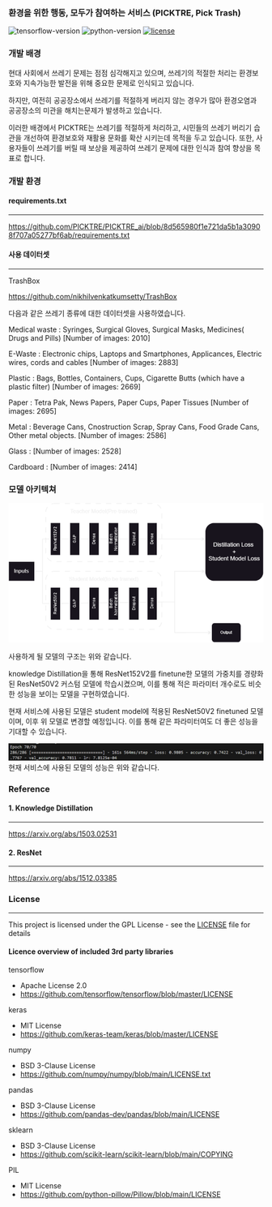### 환경을 위한 행동, 모두가 참여하는 서비스 (PICKTRE, Pick Trash)

![tensorflow-version](https://img.shields.io/badge/tensorflow-2.9.1-FF6F00?logo=tensorflow)
![python-version](https://img.shields.io/badge/python-3.10.9-3776AB?logo=python)
[![license](https://img.shields.io/badge/License-GPL-7F5AB6)](https://github.com/PICKTRE/PICKTRE_ai/blob/main/LICENSE)

### 개발 배경

현대 사회에서 쓰레기 문제는 점점 심각해지고 있으며, 쓰레기의 적절한 처리는 환경보호와 지속가능한 발전을 위해 중요한 문제로 인식되고 있습니다.

하지만, 여전히 공공장소에서 쓰레기를 적절하게 버리지 않는 경우가 많아 환경오염과 공공장소의 미관을 해치는문제가 발생하고 있습니다.

이러한 배경에서 PICKTRE는 쓰레기를 적절하게 처리하고, 시민들의 쓰레기 버리기 습관을 개선하여 환경보호와 재활용 문화를 확산 시키는데 목적을 두고 있습니다. 또한, 사용자들이 쓰레기를 버릴 때 보상을 제공하여 쓰레기 문제에 대한 인식과 참여 향상을 목표로 합니다.

### 개발 환경
#### requirements.txt
---
https://github.com/PICKTRE/PICKTRE_ai/blob/8d565980f1e721da5b1a30908f707a05277bf6ab/requirements.txt

#### 사용 데이터셋
---
TrashBox

https://github.com/nikhilvenkatkumsetty/TrashBox

다음과 같은 쓰레기 종류에 대한 데이터셋을 사용하였습니다.

Medical waste : Syringes, Surgical Gloves, Surgical Masks, Medicines( Drugs and Pills) [Number of images: 2010]

E-Waste : Electronic chips, Laptops and Smartphones, Applicances, Electric wires, cords and cables [Number of images: 2883]

Plastic : Bags, Bottles, Containers, Cups, Cigarette Butts (which have a plastic filter) [Number of images: 2669]

Paper : Tetra Pak, News Papers, Paper Cups, Paper Tissues [Number of images: 2695]

Metal : Beverage Cans, Cnostruction Scrap, Spray Cans, Food Grade Cans, Other metal objects. [Number of images: 2586]

Glass : [Number of images: 2528]

Cardboard : [Number of images: 2414]

### 모델 아키텍쳐
![distillation](https://github.com/PICKTRE/PICKTRE_ai/blob/7c49407ce573ef79d31fd04605564b15c80d3420/src/diagram.png)

사용하게 될 모델의 구조는 위와 같습니다.

knowledge Distillation을 통해 ResNet152V2를 finetune한 모델의 가중치를 경량화된 ResNet50V2 커스텀 모델에 학습시켰으며, 이를 통해 적은 파라미터 개수로도 비슷한 성능을 보이는 모델을 구현하였습니다.

현재 서비스에 사용된 모델은 student model에 적용된 ResNet50V2 finetuned 모델이며, 이후 위 모델로 변경할 예정입니다. 이를 통해 같은 파라미터여도 더 좋은 성능을 기대할 수 있습니다.

![model](https://github.com/PICKTRE/PICKTRE_ai/blob/7c49407ce573ef79d31fd04605564b15c80d3420/src/result.PNG)
현재 서비스에 사용된 모델의 성능은 위와 같습니다.


### Reference

#### 1. Knowledge Distillation
---
https://arxiv.org/abs/1503.02531

#### 2. ResNet
---
https://arxiv.org/abs/1512.03385


### License
---
This project is licensed under the GPL License - see the [LICENSE](https://github.com/PICKTRE/PICKTRE_ai/blob/fb56d697c04e6f1a4d8257985c6813ec5dd6cb84/LICENSE) file for details

#### Licence overview of included 3rd party libraries

tensorflow
- Apache License 2.0
- https://github.com/tensorflow/tensorflow/blob/master/LICENSE

keras
- MIT License
- https://github.com/keras-team/keras/blob/master/LICENSE

numpy
- BSD 3-Clause License
- https://github.com/numpy/numpy/blob/main/LICENSE.txt

pandas
- BSD 3-Clause License
- https://github.com/pandas-dev/pandas/blob/main/LICENSE

sklearn
- BSD 3-Clause License
- https://github.com/scikit-learn/scikit-learn/blob/main/COPYING

PIL
- MIT License
- https://github.com/python-pillow/Pillow/blob/main/LICENSE

